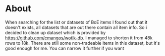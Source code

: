 # About
When searching for the list or datasets of BoE items I found out that it doesn't exists, all datasets that are out there contain all item info. So i decided to clean up dataset which is provided by https://github.com/cmangos/wotlk-db. I managed to shorten it from 48k rows to 18k. There are still some non-tradeable items in this dataset, but it's good enough for me. You can narrow it further if you want
